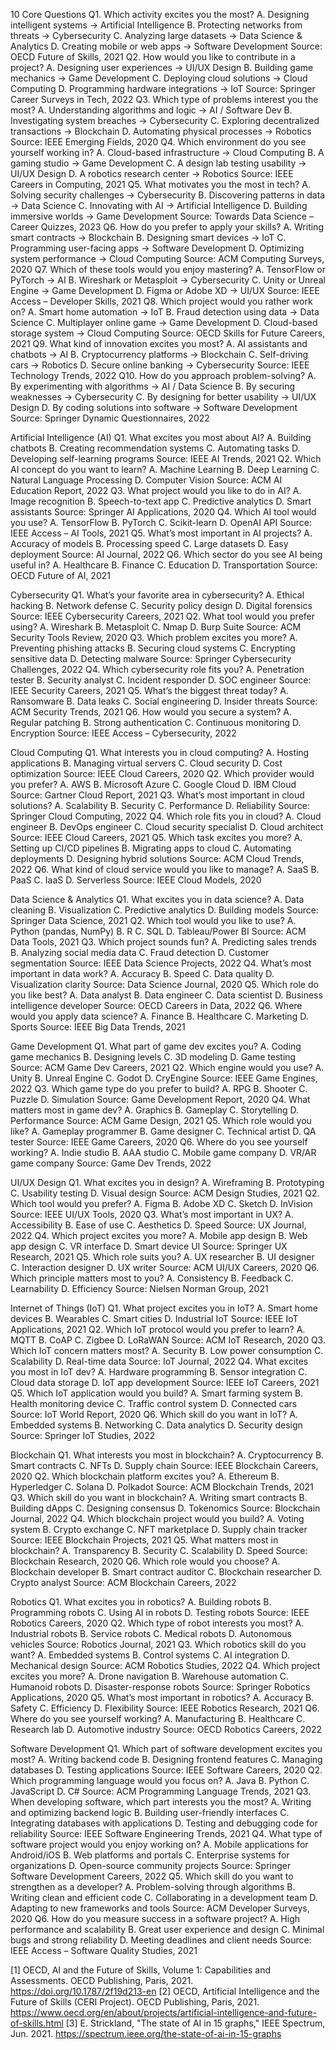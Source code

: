 10 Core Questions
Q1. Which activity excites you the most?
A. Designing intelligent systems → Artificial Intelligence
B. Protecting networks from threats → Cybersecurity
C. Analyzing large datasets → Data Science & Analytics
D. Creating mobile or web apps → Software Development
Source: OECD Future of Skills, 2021
Q2. How would you like to contribute in a project?
A. Designing user experiences → UI/UX Design
B. Building game mechanics → Game Development
C. Deploying cloud solutions → Cloud Computing
D. Programming hardware integrations → IoT
Source: Springer Career Surveys in Tech, 2022
Q3. Which type of problems interest you the most?
A. Understanding algorithms and logic → AI / Software Dev
B. Investigating system breaches → Cybersecurity
C. Exploring decentralized transactions → Blockchain
D. Automating physical processes → Robotics
Source: IEEE Emerging Fields, 2020
Q4. Which environment do you see yourself working in?
A. Cloud-based infrastructure → Cloud Computing
B. A gaming studio → Game Development
C. A design lab testing usability → UI/UX Design
D. A robotics research center → Robotics
Source: IEEE Careers in Computing, 2021
Q5. What motivates you the most in tech?
A. Solving security challenges → Cybersecurity
B. Discovering patterns in data → Data Science
C. Innovating with AI → Artificial Intelligence
D. Building immersive worlds → Game Development
Source: Towards Data Science – Career Quizzes, 2023
Q6. How do you prefer to apply your skills?
A. Writing smart contracts → Blockchain
B. Designing smart devices → IoT
C. Programming user-facing apps → Software Development
D. Optimizing system performance → Cloud Computing
Source: ACM Computing Surveys, 2020
Q7. Which of these tools would you enjoy mastering?
A. TensorFlow or PyTorch → AI
B. Wireshark or Metasploit → Cybersecurity
C. Unity or Unreal Engine → Game Development
D. Figma or Adobe XD → UI/UX
Source: IEEE Access – Developer Skills, 2021
Q8. Which project would you rather work on?
A. Smart home automation → IoT
B. Fraud detection using data → Data Science
C. Multiplayer online game → Game Development
D. Cloud-based storage system → Cloud Computing
Source: OECD Skills for Future Careers, 2021
Q9. What kind of innovation excites you most?
A. AI assistants and chatbots → AI
B. Cryptocurrency platforms → Blockchain
C. Self-driving cars → Robotics
D. Secure online banking → Cybersecurity
Source: IEEE Technology Trends, 2022
Q10. How do you approach problem-solving?
A. By experimenting with algorithms → AI / Data Science
B. By securing weaknesses → Cybersecurity
C. By designing for better usability → UI/UX Design
D. By coding solutions into software → Software Development
Source: Springer Dynamic Questionnaires, 2022

Artificial Intelligence (AI)
Q1. What excites you most about AI?
A. Building chatbots
B. Creating recommendation systems
C. Automating tasks
D. Developing self-learning programs
Source: IEEE AI Trends, 2021
Q2. Which AI concept do you want to learn?
A. Machine Learning
B. Deep Learning
C. Natural Language Processing
D. Computer Vision
Source: ACM AI Education Report, 2022
Q3. What project would you like to do in AI?
A. Image recognition
B. Speech-to-text app
C. Predictive analytics
D. Smart assistants
Source: Springer AI Applications, 2020
Q4. Which AI tool would you use?
A. TensorFlow
B. PyTorch
C. Scikit-learn
D. OpenAI API
Source: IEEE Access – AI Tools, 2021
Q5. What’s most important in AI projects?
A. Accuracy of models
B. Processing speed
C. Large datasets
D. Easy deployment
Source: AI Journal, 2022
Q6. Which sector do you see AI being useful in?
A. Healthcare
B. Finance
C. Education
D. Transportation
Source: OECD Future of AI, 2021

Cybersecurity
Q1. What’s your favorite area in cybersecurity?
A. Ethical hacking
B. Network defense
C. Security policy design
D. Digital forensics
Source: IEEE Cybersecurity Careers, 2021
Q2. What tool would you prefer using?
A. Wireshark
B. Metasploit
C. Nmap
D. Burp Suite
Source: ACM Security Tools Review, 2020
Q3. Which problem excites you more?
A. Preventing phishing attacks
B. Securing cloud systems
C. Encrypting sensitive data
D. Detecting malware
Source: Springer Cybersecurity Challenges, 2022
Q4. Which cybersecurity role fits you?
A. Penetration tester
B. Security analyst
C. Incident responder
D. SOC engineer
Source: IEEE Security Careers, 2021
Q5. What’s the biggest threat today?
A. Ransomware
B. Data leaks
C. Social engineering
D. Insider threats
Source: ACM Security Trends, 2021
Q6. How would you secure a system?
A. Regular patching
B. Strong authentication
C. Continuous monitoring
D. Encryption
Source: IEEE Access – Cybersecurity, 2022

Cloud Computing
Q1. What interests you in cloud computing?
A. Hosting applications
B. Managing virtual servers
C. Cloud security
D. Cost optimization
Source: IEEE Cloud Careers, 2020
Q2. Which provider would you prefer?
A. AWS
B. Microsoft Azure
C. Google Cloud
D. IBM Cloud
Source: Gartner Cloud Report, 2021
Q3. What’s most important in cloud solutions?
A. Scalability
B. Security
C. Performance
D. Reliability
Source: Springer Cloud Computing, 2022
Q4. Which role fits you in cloud?
A. Cloud engineer
B. DevOps engineer
C. Cloud security specialist
D. Cloud architect
Source: IEEE Cloud Careers, 2021
Q5. Which task excites you more?
A. Setting up CI/CD pipelines
B. Migrating apps to cloud
C. Automating deployments
D. Designing hybrid solutions
Source: ACM Cloud Trends, 2022
Q6. What kind of cloud service would you like to manage?
A. SaaS
B. PaaS
C. IaaS
D. Serverless
Source: IEEE Cloud Models, 2020

Data Science & Analytics
Q1. What excites you in data science?
A. Data cleaning
B. Visualization
C. Predictive analytics
D. Building models
Source: Springer Data Science, 2021
Q2. Which tool would you like to use?
A. Python (pandas, NumPy)
B. R
C. SQL
D. Tableau/Power BI
Source: ACM Data Tools, 2021
Q3. Which project sounds fun?
A. Predicting sales trends
B. Analyzing social media data
C. Fraud detection
D. Customer segmentation
Source: IEEE Data Science Projects, 2022
Q4. What’s most important in data work?
A. Accuracy
B. Speed
C. Data quality
D. Visualization clarity
Source: Data Science Journal, 2020
Q5. Which role do you like best?
A. Data analyst
B. Data engineer
C. Data scientist
D. Business intelligence developer
Source: OECD Careers in Data, 2022
Q6. Where would you apply data science?
A. Finance
B. Healthcare
C. Marketing
D. Sports
Source: IEEE Big Data Trends, 2021

Game Development
Q1. What part of game dev excites you?
A. Coding game mechanics
B. Designing levels
C. 3D modeling
D. Game testing
Source: ACM Game Dev Careers, 2021
Q2. Which engine would you use?
A. Unity
B. Unreal Engine
C. Godot
D. CryEngine
Source: IEEE Game Engines, 2022
Q3. Which game type do you prefer to build?
A. RPG
B. Shooter
C. Puzzle
D. Simulation
Source: Game Development Report, 2020
Q4. What matters most in game dev?
A. Graphics
B. Gameplay
C. Storytelling
D. Performance
Source: ACM Game Design, 2021
Q5. Which role would you like?
A. Gameplay programmer
B. Game designer
C. Technical artist
D. QA tester
Source: IEEE Game Careers, 2020
Q6. Where do you see yourself working?
A. Indie studio
B. AAA studio
C. Mobile game company
D. VR/AR game company
Source: Game Dev Trends, 2022

UI/UX Design
Q1. What excites you in design?
A. Wireframing
B. Prototyping
C. Usability testing
D. Visual design
Source: ACM Design Studies, 2021
Q2. Which tool would you prefer?
A. Figma
B. Adobe XD
C. Sketch
D. InVision
Source: IEEE UI/UX Tools, 2020
Q3. What’s most important in UX?
A. Accessibility
B. Ease of use
C. Aesthetics
D. Speed
Source: UX Journal, 2022
Q4. Which project excites you more?
A. Mobile app design
B. Web app design
C. VR interface
D. Smart device UI
Source: Springer UX Research, 2021
Q5. Which role suits you?
A. UX researcher
B. UI designer
C. Interaction designer
D. UX writer
Source: ACM UI/UX Careers, 2020
Q6. Which principle matters most to you?
A. Consistency
B. Feedback
C. Learnability
D. Efficiency
Source: Nielsen Norman Group, 2021

Internet of Things (IoT)
Q1. What project excites you in IoT?
A. Smart home devices
B. Wearables
C. Smart cities
D. Industrial IoT
Source: IEEE IoT Applications, 2021
Q2. Which IoT protocol would you prefer to learn?
A. MQTT
B. CoAP
C. Zigbee
D. LoRaWAN
Source: ACM IoT Research, 2020
Q3. Which IoT concern matters most?
A. Security
B. Low power consumption
C. Scalability
D. Real-time data
Source: IoT Journal, 2022
Q4. What excites you most in IoT dev?
A. Hardware programming
B. Sensor integration
C. Cloud data storage
D. IoT app development
Source: IEEE IoT Careers, 2021
Q5. Which IoT application would you build?
A. Smart farming system
B. Health monitoring device
C. Traffic control system
D. Connected cars
Source: IoT World Report, 2020
Q6. Which skill do you want in IoT?
A. Embedded systems
B. Networking
C. Data analytics
D. Security design
Source: Springer IoT Studies, 2022

Blockchain
Q1. What interests you most in blockchain?
A. Cryptocurrency
B. Smart contracts
C. NFTs
D. Supply chain
Source: IEEE Blockchain Careers, 2020
Q2. Which blockchain platform excites you?
A. Ethereum
B. Hyperledger
C. Solana
D. Polkadot
Source: ACM Blockchain Trends, 2021
Q3. Which skill do you want in blockchain?
A. Writing smart contracts
B. Building dApps
C. Designing consensus
D. Tokenomics
Source: Blockchain Journal, 2022
Q4. Which blockchain project would you build?
A. Voting system
B. Crypto exchange
C. NFT marketplace
D. Supply chain tracker
Source: IEEE Blockchain Projects, 2021
Q5. What matters most in blockchain?
A. Transparency
B. Security
C. Scalability
D. Speed
Source: Blockchain Research, 2020
Q6. Which role would you choose?
A. Blockchain developer
B. Smart contract auditor
C. Blockchain researcher
D. Crypto analyst
Source: ACM Blockchain Careers, 2022

Robotics
Q1. What excites you in robotics?
A. Building robots
B. Programming robots
C. Using AI in robots
D. Testing robots
Source: IEEE Robotics Careers, 2020
Q2. Which type of robot interests you most?
A. Industrial robots
B. Service robots
C. Medical robots
D. Autonomous vehicles
Source: Robotics Journal, 2021
Q3. Which robotics skill do you want?
A. Embedded systems
B. Control systems
C. AI integration
D. Mechanical design
Source: ACM Robotics Studies, 2022
Q4. Which project excites you more?
A. Drone navigation
B. Warehouse automation
C. Humanoid robots
D. Disaster-response robots
Source: Springer Robotics Applications, 2020
Q5. What’s most important in robotics?
A. Accuracy
B. Safety
C. Efficiency
D. Flexibility
Source: IEEE Robotics Research, 2021
Q6. Where do you see yourself working?
A. Manufacturing
B. Healthcare
C. Research lab
D. Automotive industry
Source: OECD Robotics Careers, 2022

Software Development
Q1. Which part of software development excites you most?
A. Writing backend code
B. Designing frontend features
C. Managing databases
D. Testing applications
Source: IEEE Software Careers, 2020
Q2. Which programming language would you focus on?
A. Java
B. Python
C. JavaScript
D. C#
Source: ACM Programming Language Trends, 2021
Q3. When developing software, which part interests you the most?
A. Writing and optimizing backend logic
B. Building user-friendly interfaces
C. Integrating databases with applications
D. Testing and debugging code for reliability
Source: IEEE Software Engineering Trends, 2021
Q4. What type of software project would you enjoy working on?
A. Mobile applications for Android/iOS
B. Web platforms and portals
C. Enterprise systems for organizations
D. Open-source community projects
Source: Springer Software Development Careers, 2022
Q5. Which skill do you want to strengthen as a developer?
A. Problem-solving through algorithms
B. Writing clean and efficient code
C. Collaborating in a development team
D. Adapting to new frameworks and tools
Source: ACM Developer Surveys, 2020
Q6. How do you measure success in a software project?
A. High performance and scalability
B. Great user experience and design
C. Minimal bugs and strong reliability
D. Meeting deadlines and client needs
Source: IEEE Access – Software Quality Studies, 2021

[1] OECD, AI and the Future of Skills, Volume 1: Capabilities and Assessments. OECD Publishing, Paris, 2021. https://doi.org/10.1787/2f19d213-en
[2] OECD, Artificial Intelligence and the Future of Skills (CERI Project). OECD Publishing, Paris, 2021. https://www.oecd.org/en/about/projects/artificial-intelligence-and-future-of-skills.html
[3] E. Strickland, "The state of AI in 15 graphs," IEEE Spectrum, Jun. 2021. https://spectrum.ieee.org/the-state-of-ai-in-15-graphs
